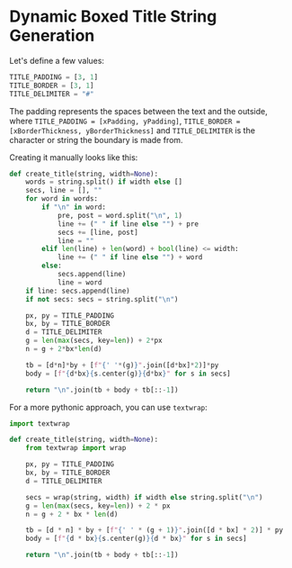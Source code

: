 # Dynamic Boxed Title String Generation

Let's define a few values:

```python
TITLE_PADDING = [3, 1]
TITLE_BORDER = [3, 1]
TITLE_DELIMITER = "#"
```

The padding represents the spaces between the text and the outside, where `TITLE_PADDING = [xPadding, yPadding]`, `TITLE_BORDER = [xBorderThickness, yBorderThickness]` and `TITLE_DELIMITER` is the character or string the boundary is made from.

Creating it manually looks like this:

```python
def create_title(string, width=None):
    words = string.split() if width else []
    secs, line = [], ""
    for word in words:
        if "\n" in word:
            pre, post = word.split("\n", 1)
            line += (" " if line else "") + pre
            secs += [line, post]
            line = ""
        elif len(line) + len(word) + bool(line) <= width:
            line += (" " if line else "") + word
        else:
            secs.append(line)
            line = word
    if line: secs.append(line)
    if not secs: secs = string.split("\n")

    px, py = TITLE_PADDING
    bx, by = TITLE_BORDER
    d = TITLE_DELIMITER
    g = len(max(secs, key=len)) + 2*px
    n = g + 2*bx*len(d)

    tb = [d*n]*by + [f"{' '*(g)}".join([d*bx]*2)]*py
    body = [f"{d*bx}{s.center(g)}{d*bx}" for s in secs]

    return "\n".join(tb + body + tb[::-1])
```

For a more pythonic approach, you can use `textwrap`:

```py
import textwrap

def create_title(string, width=None):
    from textwrap import wrap

    px, py = TITLE_PADDING
    bx, by = TITLE_BORDER
    d = TITLE_DELIMITER

    secs = wrap(string, width) if width else string.split("\n")
    g = len(max(secs, key=len)) + 2 * px
    n = g + 2 * bx * len(d)

    tb = [d * n] * by + [f"{' ' * (g + 1)}".join([d * bx] * 2)] * py
    body = [f"{d * bx}{s.center(g)}{d * bx}" for s in secs]

    return "\n".join(tb + body + tb[::-1])
```